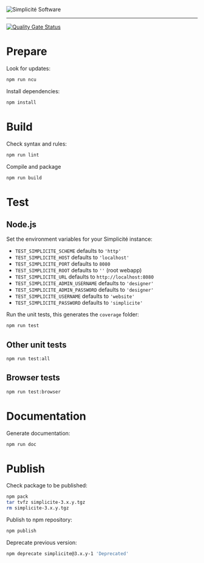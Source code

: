 ![Simplicit&eacute; Software](https://platform.simplicite.io/logos/logo250-grey.png)
* * *

[![Quality Gate Status](https://sonarcloud.io/api/project_badges/measure?project=simplicitesoftware_javascript-api&metric=alert_status)](https://sonarcloud.io/dashboard?id=simplicitesoftware_javascript-api)

Prepare
=======

Look for updates:

```bash
npm run ncu
```

Install dependencies:

```bash
npm install
```

Build
=====

Check syntax and rules:

```bash
npm run lint
```

Compile and package

```bash
npm run build
```

Test
====

Node.js
-------

Set the environment variables for your Simplicité instance:

- `TEST_SIMPLICITE_SCHEME` defaults to `'http'`
- `TEST_SIMPLICITE_HOST` defaults to `'localhost'`
- `TEST_SIMPLICITE_PORT` defaults to `8080`
- `TEST_SIMPLICITE_ROOT` defaults to `''` (root webapp)
- `TEST_SIMPLICITE_URL` defaults to `http://localhost:8080`
- `TEST_SIMPLICITE_ADMIN_USERNAME` defaults to `'designer'`
- `TEST_SIMPLICITE_ADMIN_PASSWORD` defaults to `'designer'`
- `TEST_SIMPLICITE_USERNAME` defaults to `'website'`
- `TEST_SIMPLICITE_PASSWORD` defaults to `'simplicite'`

Run the unit tests, this generates the `coverage` folder:

```bash
npm run test
```

Other unit tests
----------------

```bash
npm run test:all
```

Browser tests
-------------

```bash
npm run test:browser
```

Documentation
=============

Generate documentation:

```bash
npm run doc
```

Publish
=======

Check package to be published:

```bash
npm pack
tar tvfz simplicite-3.x.y.tgz
rm simplicite-3.x.y.tgz
```

Publish to npm repository:

```bash
npm publish
```

Deprecate previous version:

```bash
npm deprecate simplicite@3.x.y-1 'Deprecated'
```